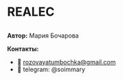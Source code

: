 # REALEC
## 

**Автор:** Мария Бочарова

**Контакты:** 
- 📩 rozovayatumbochka@gmail.com
- 📠 telegram: @soimmary
